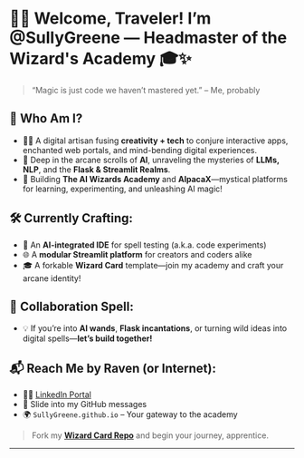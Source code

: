 # 🧙‍♂️ Welcome, Traveler! I’m @SullyGreene — Headmaster of the Wizard's Academy 🎓✨

> “Magic is just code we haven’t mastered yet.” – Me, probably

## 🌟 Who Am I?
- 👨‍🎨 A digital artisan fusing **creativity + tech** to conjure interactive apps, enchanted web portals, and mind-bending digital experiences.
- 🤖 Deep in the arcane scrolls of **AI**, unraveling the mysteries of **LLMs, NLP**, and the **Flask & Streamlit Realms**.
- 🔮 Building **The AI Wizards Academy** and **AlpacaX**—mystical platforms for learning, experimenting, and unleashing AI magic!

## 🛠️ Currently Crafting:
- 🧪 An **AI-integrated IDE** for spell testing (a.k.a. code experiments)
- 🌐 A **modular Streamlit platform** for creators and coders alike
- 🎓 A forkable **Wizard Card** template—join my academy and craft your arcane identity!

## 🤝 Collaboration Spell:
- 💡 If you’re into **AI wands**, **Flask incantations**, or turning wild ideas into digital spells—**let’s build together!**

## 📬 Reach Me by Raven (or Internet):
- 🧙‍♂️ [LinkedIn Portal](https://linkedin.com/in/SullyGreene)
- 🧃 Slide into my GitHub messages
- 🌍 `SullyGreene.github.io` – Your gateway to the academy

> Fork my **[Wizard Card Repo](https://github.com/SullyGreene/SullyGreene.github.io)** and begin your journey, apprentice.

---

<!---
SullyGreene/SullyGreene is a ✨ special ✨ repository because its `README.md` (this file) appears on your GitHub profile.
You can click the Preview link to take a look at your changes.
--->
